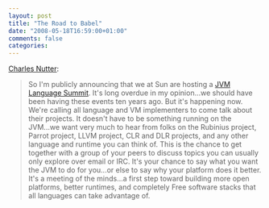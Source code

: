 ```yaml
---
layout: post
title: "The Road to Babel"
date: "2008-05-18T16:59:00+01:00"
comments: false
categories: 
---
```


<p><a href="http://headius.blogspot.com/2008/05/road-to-babel.html">Charles Nutter</a>:</p>

<blockquote>
<p>So I'm publicly announcing that we at Sun are hosting a <a href="http://openjdk.java.net/projects/mlvm/jvmlangsummit/index.html">JVM Language Summit</a>. It's long overdue in my opinion...we should have been having these events ten years ago. But it's happening now. We're calling all language and VM implementers to come talk about their projects. It doesn't have to be something running on the JVM...we want very much to hear from folks on the Rubinius project, Parrot project, LLVM project, CLR and DLR projects, and any other language and runtime you can think of. This is the chance to get together with a group of your peers to discuss topics you can usually only explore over email or IRC. It's your chance to say what you want the JVM to do for you...or else to say why your platform does it better. It's a meeting of the minds...a first step toward building more open platforms, better runtimes, and completely Free software stacks that all languages can take advantage of.</p>
</blockquote>



